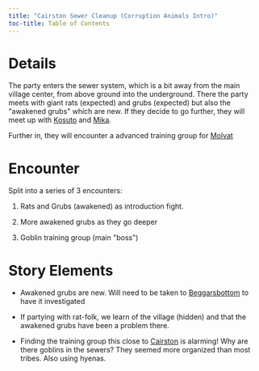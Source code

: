 ```yaml
---
title: "Cairston Sewer Cleanup (Corruption Animals Intro)"
toc-title: Table of Contents
---
```


# Details

The party enters the sewer system, which is a bit away from the main village center, from above ground into the underground. There the party meets with giant rats (expected) and grubs (expected) but also the "awakened grubs" which are new. If they decide to go further, they will meet up with [Kosuto](../../characters/kusoto-mari.md) and [Mika](../../characters/mika-strawfur.md).

Further in, they will encounter a advanced training group for [Molvat](../../characters/molvat.md)

# Encounter

Split into a series of 3 encounters:

1. Rats and Grubs (awakened) as introduction fight.

1. More awakened grubs as they go deeper

1. Goblin training group (main "boss")


# Story Elements

- Awakened grubs are new. Will need to be taken to [Beggarsbottom](../../places/beggarsbottom/story.md) to have it investigated

- If partying with rat-folk, we learn of the village (hidden) and that the awakened grubs have been a problem there.

- Finding the training group this close to [Cairston](../../places/cairston.md) is alarming! Why are there goblins in the sewers? They seemed more organized than most tribes. Also using hyenas.
